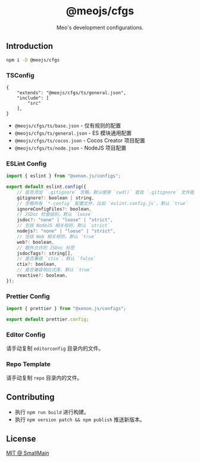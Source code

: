 <!-- <p align="center">
<img src="https://raw.githubusercontent.com/unocss/unocss/main/playground/public/icon-gray.svg" style="width:100px;" />
</p> -->

<h1 align="center">
@meojs/cfgs
</h1>

<p align="center">
Meo's development configurations.
</p>

<!-- <br>
<p align="center">
<a href="https://unocss.dev/">Documentation</a> |
<a href="https://unocss.dev/play/">Playground</a>
</p>
<br> -->

<!-- <br>
<p align="center">
<span>English</span> |
<a href="./README_zh-CN.md">简体中文</a>
</p> -->

## Introduction

```bash
npm i -D @meojs/cfgs
```

### TSConfig

```jsonc
{
    "extends": "@meojs/cfgs/ts/general.json",
    "include": [
        "src"
    ],
}
```

- `@meojs/cfgs/ts/base.json` - 仅有规则的配置
- `@meojs/cfgs/ts/general.json` - ES 模块通用配置
- `@meojs/cfgs/ts/cocos.json` - Cocos Creator 项目配置
- `@meojs/cfgs/ts/node.json` - NodeJS 项目配置

### ESLint Config

```js
import { eslint } from "@xenon.js/configs";

export default eslint.config({
    // 是否添加 `.gitignore` 忽略，默认使用 `cwd()` 查找 `.gitignore` 文件路径
    gitignore?: boolean | string,
    // 忽略所有 `*.config` 配置文件，比如 `eslint.config.js`，默认 `true`
    ignoreConfigFiles?: boolean,
    // JSDoc 检查级别，默认 `loose`
    jsdoc?: "none" | "loose" | "strict",
    // 包括 NodeJS 相关规则，默认 `strict`
    nodejs?: "none" | "loose" | "strict",
    // 包括 Web 相关规则，默认 `true`
    web?: boolean,
    // 额外允许的 JSDoc 标签
    jsdocTags?: string[],
    // 是否兼容 `ctix`，默认 `false`
    ctix?: boolean,
    // 是否兼容响应式库，默认 `true`
    reactive?: boolean,
});
```

### Prettier Config

```js
import { prettier } from "@xenon.js/configs";

export default prettier.config;
```

### Editor Config

请手动复制 `editorconfig` 目录内的文件。

### Repo Template

请手动复制 `repo` 目录内的文件。

<!-- ## Documentation

Read the [documentation](https://unocss.dev/) for more details. -->

<!-- ## Contributing

To get started contributing to the project, see the [Contributing Guide](./CONTRIBUTING.md). -->

## Contributing

- 执行 `npm run build` 进行构建。
- 执行 `npm version patch && npm publish` 推送新版本。

## License

[MIT @ SmallMain](./LICENSE)
